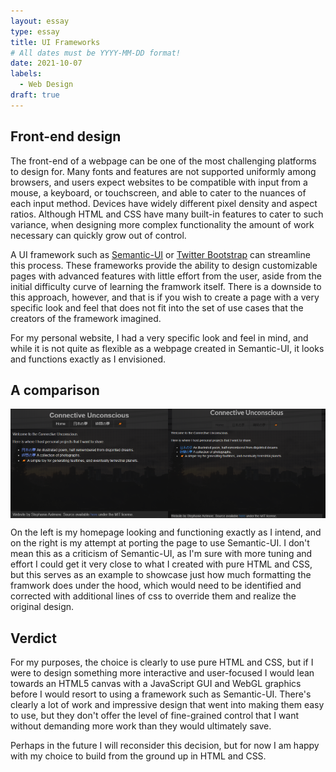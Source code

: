 ```yaml
---
layout: essay
type: essay
title: UI Frameworks
# All dates must be YYYY-MM-DD format!
date: 2021-10-07
labels:
  - Web Design
draft: true
---
```


## Front-end design

The front-end of a webpage can be one of the most challenging platforms to design for. Many fonts and features are not supported uniformly among browsers, and users expect websites to be compatible with input from a mouse, a keyboard, or touchscreen, and able to cater to the nuances of each input method. Devices have widely different pixel density and aspect ratios. Although HTML and CSS have many built-in features to cater to such variance, when designing more complex functionality the amount of work necessary can quickly grow out of control.

A UI framework such as [Semantic-UI](https://semantic-ui.com) or [Twitter Bootstrap](https://getbootstrap.com) can streamline this process. These frameworks provide the ability to design customizable pages with advanced features with little effort from the user, aside from the initial difficulty curve of learning the framwork itself. There is a downside to this approach, however, and that is if you wish to create a page with a very specific look and feel that does not fit into the set of use cases that the creators of the framework imagined.

For my personal website, I had a very specific look and feel in mind, and while it is not quite as flexible as a webpage created in Semantic-UI, it looks and functions exactly as I envisioned.

## A comparison

<div style="display: table">
  <div style="float: left; width: 50%">
    <img src="images/../../images/ui-frameworks-css.png" style="float: left; width: 100%">
  </div>
  <div style="float: left; width: 50%">
    <img src="images/../../images/ui-frameworks-semantic.png" style="float: left; width: 100%">
  </div>
</div>

On the left is my homepage looking and functioning exactly as I intend, and on the right is my attempt at porting the page to use Semantic-UI. I don't mean this as a criticism of Semantic-UI, as I'm sure with more tuning and effort I could get it very close to what I created with pure HTML and CSS, but this serves as an example to showcase just how much formatting the framwork does under the hood, which would need to be identified and corrected with additional lines of css to override them and realize the original design.

## Verdict

For my purposes, the choice is clearly to use pure HTML and CSS, but if I were to design something more interactive and user-focused I would lean towards an HTML5 canvas with a JavaScript GUI and WebGL graphics before I would resort to using a framework such as Semantic-UI. There's clearly a lot of work and impressive design that went into making them easy to use, but they don't offer the level of fine-grained control that I want without demanding more work than they would ultimately save.

Perhaps in the future I will reconsider this decision, but for now I am happy with my choice to build from the ground up in HTML and CSS.